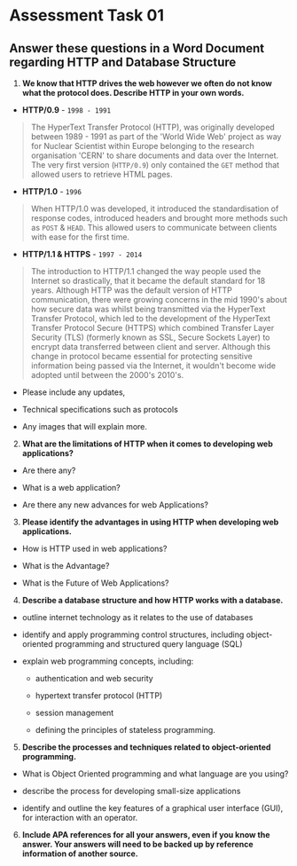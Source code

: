 # Assessment Task 01

## Answer these questions in a Word Document regarding HTTP and Database Structure

1. **We know that HTTP drives the web however we often do not know what the protocol does. Describe HTTP in your own words.**

- **HTTP/0.9** - `1998 - 1991`

> The HyperText Transfer Protocol (HTTP), was originally developed between 1989 - 1991 as part of the 'World Wide Web' project as way for Nuclear Scientist within Europe belonging to the research organisation 'CERN' to share documents and data over the Internet. The very first version (`HTTP/0.9`) only contained the `GET` method that allowed users to retrieve HTML pages.

- **HTTP/1.0** - `1996`

> When HTTP/1.0 was developed, it introduced the standardisation of response codes, introduced headers and brought more methods such as `POST` & `HEAD`. This allowed users to communicate between clients with ease for the first time.

- **HTTP/1.1 & HTTPS** - `1997 - 2014`

> The introduction to HTTP/1.1 changed the way people used the Internet so drastically, that it became the default standard for 18 years. Although HTTP was the default version of HTTP communication, there were growing concerns in the mid 1990's about how secure data was whilst being transmitted via the HyperText Transfer Protocol, which led to the development of the HyperText Transfer Protocol Secure (HTTPS) which combined Transfer Layer Security (TLS) (formerly known as SSL, Secure Sockets Layer) to encrypt data transferred between client and server. Although this change in protocol became essential for protecting sensitive information being passed via the Internet, it wouldn't become wide adopted until between the 2000's  2010's.

- Please include any updates,

- Technical specifications such as protocols

- Any images that will explain more.

2. **What are the limitations of HTTP when it comes to developing web applications?**

- Are there any?

- What is a web application?

- Are there any new advances for web Applications?

3. **Please identify the advantages in using HTTP when developing web applications.**

- How is HTTP used in web applications?

- What is the Advantage?

- What is the Future of Web Applications?

4. **Describe a database structure and how HTTP works with a database.**

- outline internet technology as it relates to the use of databases

- identify and apply programming control structures, including object-oriented programming
and structured query language (SQL)

- explain web programming concepts, including:
  
  - authentication and web security

  - hypertext transfer protocol (HTTP)
  
  - session management
  
  - defining the principles of stateless programming.

5. **Describe the processes and techniques related to object-oriented programming.**

- What is Object Oriented programming and what language are you using?

- describe the process for developing small-size applications

- identify and outline the key features of a graphical user interface (GUI), for interaction with
an operator.

6. **Include APA references for all your answers, even if you know the answer. Your answers will need to be backed up by reference information of another source.**
